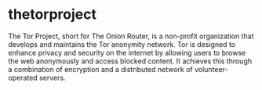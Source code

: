 # thetorproject

The Tor Project, short for The Onion Router, is a non-profit organization that develops and maintains the Tor anonymity network. Tor is designed to enhance privacy and security on the internet by allowing users to browse the web anonymously and access blocked content. It achieves this through a combination of encryption and a distributed network of volunteer-operated servers.
